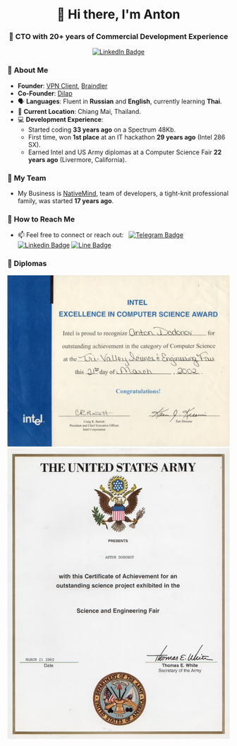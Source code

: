 <div id="header" align="center">
  <h1>👋 Hi there, I'm Anton</h1>
  <h3>🚀 CTO with 20+ years of Commercial Development Experience</h3>
  <p align="center">
  <a href="https://www.linkedin.com/in/anton-dodonov"><img src="https://img.shields.io/badge/LinkedIn-blue?style=for-the-badge&logo=linkedin&logoColor=white" alt="LinkedIn Badge"></a>
  </p>
</div>


### 🌟 **About Me**
- **Founder**: [VPN Client](https://github.com/VPNclient), [Braindler](https://github.com/Braindler)
- **Co-Founder**: [Dilap](https://xn--80ahmmv.xn--p1ai/proekt.html)
- 🗣️ **Languages**: Fluent in **Russian** and **English**, currently learning **Thai**.  
- 📍 **Current Location**: Chiang Mai, Thailand.
- 💻 **Development Experience**:  
  - Started coding **33 years ago** on a Spectrum 48Kb.  
  - First time, won **1st place** at an IT hackathon **29 years ago** (Intel 286 SX).  
  - Earned Intel and US Army diplomas at a Computer Science Fair **22 years ago** (Livermore, California). 
    
### 🌟 **My Team**
-  My Business is [NativeMind](https://github.com/NativeMindNet), team of developers, a tight-knit professional family, was started **17 years ago**.

### 💬 **How to Reach Me**
- 📫 Feel free to connect or reach out: &nbsp; [![Telegram Badge](https://img.shields.io/badge/-AntonDodonov-blue?style=flat&logo=Telegram&logoColor=white)](https://t.me/anton_ananta_shakti) [![Linkedin Badge](https://img.shields.io/badge/-anton--dodonov-blue?style=flat&logo=Linkedin&logoColor=white)](https://www.linkedin.com/in/anton-dodonov) [![Line Badge](https://img.shields.io/badge/-anantashakti-00C300?style=flat&logo=LINE&logoColor=white)](https://line.me/ti/p/~anantashakti)


### 🏅 Diplomas

![Intel](Intel.jpeg)
![US Army](USArmy.jpeg)
